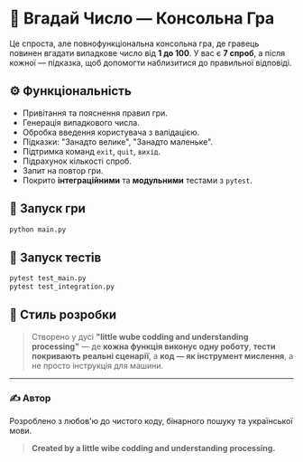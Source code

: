 # 🎯 Вгадай Число — Консольна Гра

Це спроста, але повнофункціональна консольна гра, де гравець повинен вгадати випадкове число від **1 до 100**. У вас є **7 спроб**, а після кожної — підказка, щоб допомогти наблизитися до правильної відповіді.

## ⚙️ Функціональність

* Привітання та пояснення правил гри.
* Генерація випадкового числа.
* Обробка введення користувача з валідацією.
* Підказки: "Занадто велике", "Занадто маленьке".
* Підтримка команд `exit`, `quit`, `вихід`.
* Підрахунок кількості спроб.
* Запит на повтор гри.
* Покрито **інтеграційними** та **модульними** тестами з `pytest`.

## 🚀 Запуск гри

```bash
python main.py
```

## 🧪 Запуск тестів

```bash
pytest test_main.py
pytest test_integration.py
```

## 🧐 Стиль розробки

> Створено у дусі **"little wube codding and understanding processing"** —
> де **кожна функція виконує одну роботу**, **тести покривають реальні сценарії**,
> а **код — як інструмент мислення**, а не просто інструкція для машини.

---

### ✍️ Автор

Розроблено з любов'ю до чистого коду, бінарного пошуку та української мови.

> **Created by a little wibe codding and understanding processing.**
